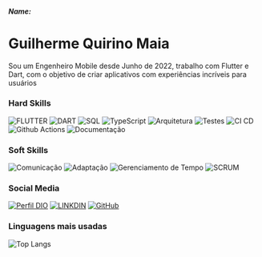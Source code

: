 ##### Name:

# Guilherme Quirino Maia
Sou um Engenheiro Mobile desde Junho de 2022, trabalho com Flutter e Dart, com o objetivo de criar aplicativos com experiências incríveis para usuários

### Hard Skills
![FLUTTER](https://img.shields.io/badge/Flutter-blue)
![DART](https://img.shields.io/badge/Dart-blue)
![SQL](https://img.shields.io/badge/SQL-blue)
![TypeScript](https://img.shields.io/badge/TypeScript-blue)
![Arquitetura](https://img.shields.io/badge/Software_Architecture-red)
![Testes](https://img.shields.io/badge/Testes-red)
![CI CD](https://img.shields.io/badge/CI_CD-red)
![Github Actions](https://img.shields.io/badge/GITHUB_ACTIONS-red)
![Documentação](https://img.shields.io/badge/Documentação_de_Software-red)

### Soft Skills
![Comunicação](https://img.shields.io/badge/Comunicação-red)
![Adaptação](https://img.shields.io/badge/Adaptatividade-blue)
![Gerenciamento de Tempo](https://img.shields.io/badge/Gerenciamento_de_Tempo-red)
![SCRUM](https://img.shields.io/badge/Scrum-blue)

### Social Media
[![Perfil DIO](https://img.shields.io/badge/DIO-darkblue)](https://www.dio.me/users/guilherme_q_maia)
[![LINKDIN](https://img.shields.io/badge/LinkedIn-blue)](https://www.linkedin.com/in/guilherme-quirino-maia-912b47207/)
[![GitHub](https://img.shields.io/badge/GitHub-black)](https://github.com/guilhermeqmaia)

### Linguagens mais usadas
![Top Langs](https://github-readme-stats-git-masterrstaa-rickstaa.vercel.app/api/top-langs/?username=guilhermeqmaia&layout=compact&bg_color=013&border_color=30A3DC&title_color=E94D5F&text_color=FFF)
